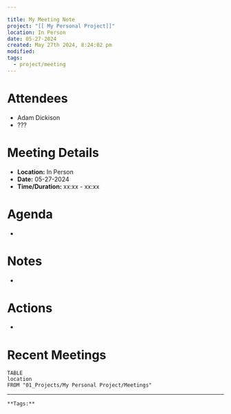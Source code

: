 ```yaml
---

title: My Meeting Note 
project: "[[ My Personal Project]]"
location: In Person
date: 05-27-2024
created: May 27th 2024, 8:24:02 pm
modified: 
tags:
  - project/meeting
---
```

# Attendees
- Adam Dickison
- ???

# Meeting Details
- **Location:** In Person
- **Date:** 05-27-2024
- **Time/Duration:** xx:xx - xx:xx

# Agenda
- 

# Notes
- 

# Actions
- 

# Recent Meetings
```dataview
TABLE 
location
FROM "01_Projects/My Personal Project/Meetings"
```
---
```
**Tags:** 
```
